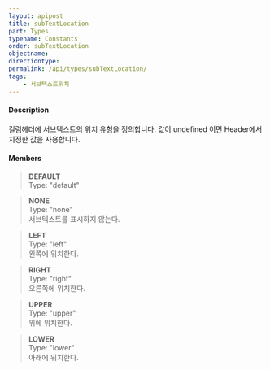 ```yaml
---
layout: apipost
title: subTextLocation
part: Types
typename: Constants
order: subTextLocation
objectname: 
directiontype: 
permalink: /api/types/subTextLocation/
tags:
    - 서브텍스트위치
---
```



#### Description

컬럼헤더에 서브텍스트의 위치 유형을 정의합니다. 값이 undefined 이면 Header에서 지정한 값을 사용합니다.  

#### Members

> **DEFAULT**       
> Type: "default"      
>   

> **NONE**      
> Type: "none"       
> 서브텍스트를 표시하지 않는다.    

> **LEFT**      
> Type: "left"       
> 왼쪽에 위치한다.     

> **RIGHT**  
> Type: "right"   
> 오른쪽에 위치한다.  

> **UPPER**  
> Type: "upper"   
> 위에 위치한다.  

> **LOWER**  
> Type: "lower"   
> 아래에 위치한다.  

